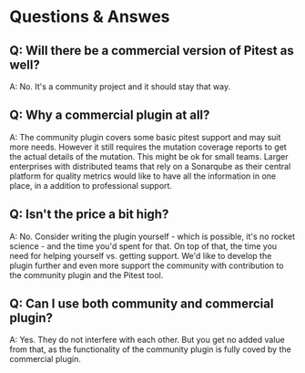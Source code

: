 Questions & Answes
==================

Q: Will there be a commercial version of Pitest as well?
---
A: No. It's a community project and it should stay that way. 

Q: Why a commercial plugin at all?
---
A: The community plugin covers some basic pitest support and may suit more needs. However it still requires the mutation
coverage reports to get the actual details of the mutation. This might be ok for small teams. Larger enterprises with
distributed teams that rely on a Sonarqube as their central platform for quality metrics would like to have all the
information in one place, in a addition to professional support.

Q: Isn't the price a bit high?
---
A: No. Consider writing the plugin yourself - which is possible, it's no rocket science - and the time you'd spent 
for that. On top of that, the time you need for helping yourself vs. getting support. We'd like to develop the plugin
further and even more support the community with contribution to the community plugin and the Pitest tool. 

Q: Can I use both community and commercial plugin?
---
A: Yes. They do not interfere with each other. But you get no added value from that, as the functionality of the 
community plugin is fully coved by the commercial plugin.
